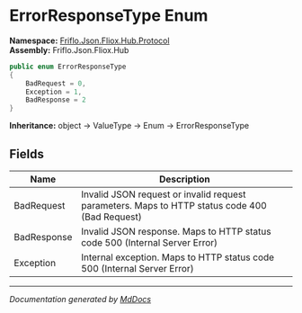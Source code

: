 ﻿<!--  
  <auto-generated>   
    The contents of this file were generated by a tool.  
    Changes to this file may be list if the file is regenerated  
  </auto-generated>   
-->

# ErrorResponseType Enum

**Namespace:** [Friflo.Json.Fliox.Hub.Protocol](../index.md)  
**Assembly:** Friflo.Json.Fliox.Hub

```csharp
public enum ErrorResponseType
{
    BadRequest = 0,
    Exception = 1,
    BadResponse = 2
}
```

**Inheritance:** object → ValueType → Enum → ErrorResponseType

## Fields

| Name        | Description                                                                                    |
| ----------- | ---------------------------------------------------------------------------------------------- |
| BadRequest  | Invalid JSON request or invalid request parameters. Maps to HTTP status code 400 (Bad Request) |
| BadResponse | Invalid JSON response. Maps to HTTP status code 500 (Internal Server Error)                    |
| Exception   | Internal exception. Maps to HTTP status code 500 (Internal Server Error)                       |

___

*Documentation generated by [MdDocs](https://github.com/ap0llo/mddocs)*
